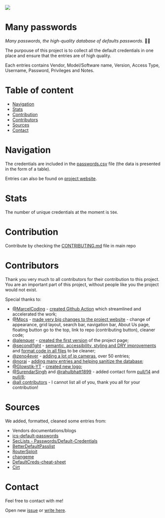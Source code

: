 ![](https://github.com/many-passwords/many-passwords/blob/main/many-passwords.png)

# Many passwords

_Many passwords, the high-quality database of defaults passwords._ 🐱‍💻

The purpouse of this project is to collect all the default credentials in one place and ensure that the entries are of high quality.

Each entries contains Vendor, Model/Software name, Version, Access Type, Username, Password, Privileges	and Notes. 

# Table of content

- [Navigation](https://github.com/many-passwords/many-passwords#navigation)
- [Stats](https://github.com/many-passwords/many-passwords#stats)
- [Contribution](https://github.com/many-passwords/many-passwords#contribution)
- [Contributors](https://github.com/many-passwords/many-passwords#contributors)
- [Sources](https://github.com/many-passwords/many-passwords#sources)
- [Contact](https://github.com/many-passwords/many-passwords#contact)

# Navigation

The credentials are included in the [passwords.csv](https://github.com/many-passwords/many-passwords/blob/main/passwords.csv) file (the data is presented in the form of a table).

Entries can also be found on [project website](https://many-passwords.github.io/).

# Stats

The number of unique credentials at the moment is ``504``.

# Contribution

Contribute <!-- in the main repository --> by checking the [CONTRIBUTING.md](https://github.com/many-passwords/many-passwords/blob/main/CONTRIBUTING.md) file in main repo <!--or    
contribute in the web repository by checking the [CONTRIBUTING.md](https://github.com/many-passwords/many-passwords.github.io/blob/main/CONTRIBUTING.md) file in website repo. -->

# Contributors

Thank you very much to all contributors for their contribution to this project.  
You are an important part of this project, without people like you the project would not exist.

Special thanks to:
- [@MarcelCoding](https://github.com/MarcelCoding) - [created Github Action](https://github.com/many-passwords/many-passwords/pull/49) which streamlined and accelerated the work;
- [@Mpcs](https://github.com/Mpcs) - [made very big changes to the project website](https://github.com/many-passwords/many-passwords/pull/41) - change of appearance, grid layout, search bar, navigation bar, About Us page, floating button go to the top, link to repo (contributing button), cleaner code;
- [@alenquer](https://github.com/alenquer) - [created the first version](https://github.com/many-passwords/many-passwords/pull/37) of the project page;
- [@secondl1ght](https://github.com/secondl1ght) - [semantic, accessibility, styling and DRY improvements](https://github.com/many-passwords/many-passwords.github.io/pull/1) and [format code in all files](https://github.com/many-passwords/many-passwords.github.io/pull/2) to be cleaner;
- [@zeno4ever](https://github.com/zeno4ever) - [adding a lot of ip cameras](https://github.com/many-passwords/many-passwords/pull/60), over 50 entries;
- [@noraj](https://github.com/noraj) - [adding many entries and helping sanitize the database](https://github.com/many-passwords/many-passwords/pulls?q=is%3Apr+author%3Anoraj+is%3Aclosed);
- [@Glowstik-YT](https://github.com/Glowstik-YT) - [created new logo](https://github.com/many-passwords/many-passwords/pull/80);
- [@SurendarSingh](https://github.com/SurendarSingh) and [@rahulbhatt1899](https://github.com/rahulbhatt1899) - added contact form [pull/14](https://github.com/many-passwords/many-passwords.github.io/pull/14) and [pull/8](https://github.com/many-passwords/many-passwords.github.io/pull/8);
- [@all contributors](https://github.com/many-passwords/many-passwords/graphs/contributors) - I cannot list all of you, thank you all for your contribution!

# Sources

We added, formatted, cleaned some entries from:

- Vendors documentations/blogs
- [ics-default-passwords](https://github.com/arnaudsoullie/ics-default-passwords/)
- [SecLists - Passwords/Default-Credentials](https://github.com/danielmiessler/SecLists/tree/master/Passwords/Default-Credentials)
- [BetterDefaultPasslist](https://github.com/govolution/betterdefaultpasslist)
- [RouterSploit](https://github.com/threat9/routersploit)
- [changeme](https://github.com/ztgrace/changeme)
- [DefaultCreds-cheat-sheet](https://github.com/ihebski/DefaultCreds-cheat-sheet)
- [Cirt](https://cirt.net/passwords)

# Contact

Feel free to contact with me!

Open new [issue](https://github.com/many-passwords/many-passwords/issues/new) or [write here](https://many-passwords.github.io/contact.html).
